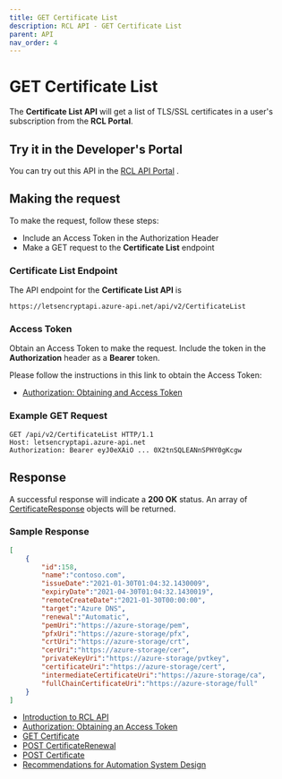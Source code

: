 ```yaml
---
title: GET Certificate List
description: RCL API - GET Certificate List
parent: API
nav_order: 4
---
```


# GET Certificate List

The **Certificate List API** will get a list of TLS/SSL certificates in a user's subscription from the **RCL Portal**.

## Try it in the Developer's Portal

You can try out this API in the [RCL API Portal](https://letsencryptapi.developer.azure-api.net/) .

## Making the request

To make the request, follow these steps:

- Include an Access Token in the Authorization Header
- Make a GET request to the **Certificate List** endpoint

### Certificate List Endpoint

The API endpoint for the **Certificate List API** is

```
https://letsencryptapi.azure-api.net/api/v2/CertificateList
```

### Access Token

Obtain an Access Token to make the request. Include the token in the **Authorization** header as a **Bearer** token. 

Please follow the instructions in this link to obtain the Access Token:

- [Authorization: Obtaining and Access Token](./authorization)

### Example GET Request

```
GET /api/v2/CertificateList HTTP/1.1
Host: letsencryptapi.azure-api.net
Authorization: Bearer eyJ0eXAiO ... 0X2tnSQLEANnSPHY0gKcgw
```

## Response

A successful response will indicate a **200 OK** status. An array of [CertificateResponse](./get-certificate#certificateresponse-object) objects will be returned.

### Sample Response

```json
[
    {
        "id":158,
        "name":"contoso.com",
        "issueDate":"2021-01-30T01:04:32.1430009",
        "expiryDate":"2021-04-30T01:04:32.1430019",
        "remoteCreateDate":"2021-01-30T00:00:00",
        "target":"Azure DNS",
        "renewal":"Automatic",
        "pemUri":"https://azure-storage/pem",
        "pfxUri":"https://azure-storage/pfx",
        "crtUri":"https://azure-storage/crt",
        "cerUri":"https://azure-storage/cer",
        "privateKeyUri":"https://azure-storage/pvtkey",
        "certificateUri":"https://azure-storage/cert",
        "intermediateCertificateUri":"https://azure-storage/ca",
        "fullChainCertificateUri":"https://azure-storage/full"
    }
]
```

- [Introduction to RCL API](./introduction)
- [Authorization: Obtaining an Access Token](./authorization)
- [GET Certificate](./get-certificate)
- [POST CertificateRenewal](./post-certificate-renewal)
- [POST Certificate](./post-certificate)
- [Recommendations for Automation System Design](./automation-system)

